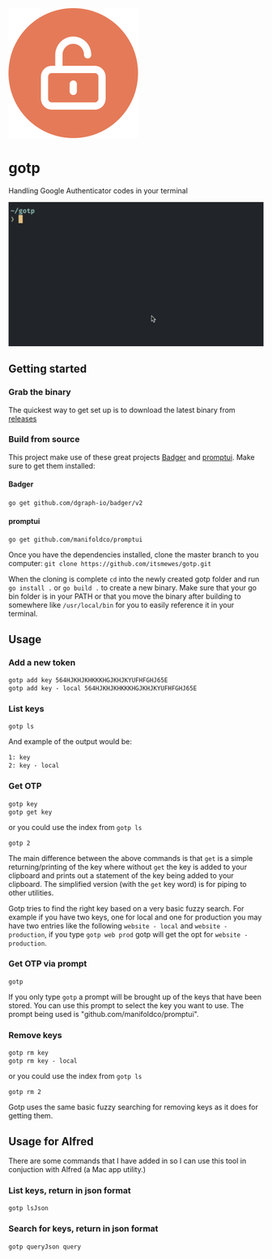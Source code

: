 ![gotp logo](https://raw.githubusercontent.com/itsmewes/gotp/master/images/logo.png "gotp logo")

# gotp
Handling Google Authenticator codes in your terminal

![Walkthrough](https://raw.githubusercontent.com/itsmewes/gotp/master/images/gotp-walkthrough.gif "Walkthrough")

## Getting started

### Grab the binary
The quickest way to get set up is to download the latest binary from [releases](https://github.com/itsmewes/gotp/releases)

### Build from source
This project make use of these great projects [Badger](https://github.com/dgraph-io/badger/) and [promptui](https://github.com/manifoldco/promptui).
Make sure to get them installed:

#### Badger
`go get github.com/dgraph-io/badger/v2`

#### promptui
`go get github.com/manifoldco/promptui`

Once you have the dependencies installed, clone the master branch to you computer:
`git clone https://github.com/itsmewes/gotp.git`

When the cloning is complete `cd` into the newly created gotp folder and run `go install .` or `go build .` to create a new binary. Make sure that your go bin folder is in your PATH or that you move the binary after building to somewhere like `/usr/local/bin` for you to easily reference it in your terminal.

## Usage

### Add a new token
```
gotp add key 564HJKHJKHKKKHGJKHJKYUFHFGHJ65E
gotp add key - local 564HJKHJKHKKKHGJKHJKYUFHFGHJ65E
```

### List keys
```
gotp ls
```
And example of the output would be:
```
1: key
2: key - local
```

### Get OTP
```
gotp key
gotp get key
```
or you could use the index from `gotp ls`
```
gotp 2
```
The main difference between the above commands is that `get` is a simple returning/printing of the key where without `get` the key is added to your clipboard and prints out a statement of the key being added to your clipboard. The simplified version (with the `get` key word) is for piping to other utilities.

Gotp tries to find the right key based on a very basic fuzzy search. For example if you have two keys, one for local and one for production you may have two entries like the following `website - local` and `website - production`, if you type `gotp web prod` gotp will get the opt for `website - production`.

### Get OTP via prompt
```
gotp 
```
If you only type `gotp` a prompt will be brought up of the keys that have been stored. You can use this prompt to select the key you want to use.
The prompt being used is "github.com/manifoldco/promptui".

### Remove keys
```
gotp rm key
gotp rm key - local
```
or you could use the index from `gotp ls`
```
gotp rm 2
```
Gotp uses the same basic fuzzy searching for removing keys as it does for getting them.

## Usage for Alfred
There are some commands that I have added in so I can use this tool in conjuction with Alfred (a Mac app utility.)

### List keys, return in json format
```
gotp lsJson
```

### Search for keys, return in json format
```
gotp queryJson query
```
